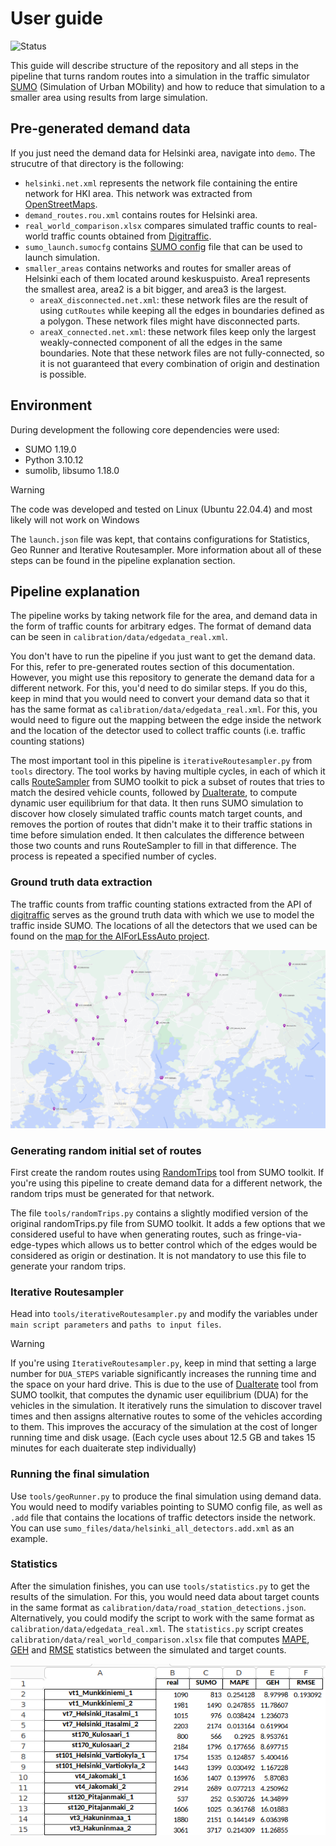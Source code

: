 # User guide
![Status](https://img.shields.io/badge/Status-Completed-green)

This guide will describe structure of the repository and all steps in the pipeline that turns random routes into a simulation in the traffic simulator [SUMO](https://www.eclipse.org/sumo/) (Simulation of Urban MObility) and how to reduce that simulation to a smaller area using results from large simulation.

## Pre-generated demand data
If you just need the demand data for Helsinki area, navigate into `demo`. The strucutre of that directory is the following:
* `helsinki.net.xml` represents the network file containing the entire network for HKI area. This network was extracted from [OpenStreetMaps](https://www.openstreetmap.org/). 
* `demand_routes.rou.xml` contains routes for Helsinki area.
* `real_world_comparison.xlsx` compares simulated traffic counts to real-world traffic counts obtained from [Digitraffic](https://www.digitraffic.fi/en/road-traffic/#current-data-from-tms-stations).
* `sumo_launch.sumocfg` contains [SUMO config](https://sumo.dlr.de/docs/Other/File_Extensions.html) file that can be used to launch simulation.
* `smaller_areas` contains networks and routes for smaller areas of Helsinki each of them located around keskuspuisto. Area1 represents the smallest area, area2 is a bit bigger, and area3 is the largest.
    * `areaX_disconnected.net.xml`: these network files are the result of using `cutRoutes` while keeping all the edges in boundaries defined as a polygon. These network files might have disconnected parts.
    * `areaX_connected.net.xml`: these network files keep only the largest weakly-connected component of all the edges in the same boundaries. Note that these network files are not fully-connected, so it is not guaranteed that every combination of origin and destination is possible.


## Environment

During development the following core dependencies were used:

* SUMO 1.19.0
* Python 3.10.12
* sumolib, libsumo 1.18.0

> [!WARNING]  
> The code was developed and tested on Linux (Ubuntu 22.04.4) and most likely will not work on Windows

The `launch.json` file was kept, that contains configurations for Statistics, Geo Runner and Iterative Routesampler. More information about all of these steps can be found in the pipeline explanation section.

## Pipeline explanation

The pipeline works by taking network file for the area, and demand data in the form of traffic counts for arbitrary edges. The format of demand data can be seen in `calibration/data/edgedata_real.xml`.

You don't have to run the pipeline if you just want to get the demand data. For this, refer to pre-generated routes section of this documentation. However, you might use this repository to generate the demand data for a different network. For this, you'd need to do similar steps. If you do this, keep in mind that you would need to convert your demand data so that it has the same format as `calibration/data/edgedata_real.xml`. For this, you would need to figure out the mapping between the edge inside the network and the location of the detector used to collect traffic counts (i.e. traffic counting stations) 

The most important tool in this pipeline is `iterativeRoutesampler.py` from `tools` directory. The tool works by having multiple cycles, in each of which it calls [RouteSampler](https://sumo.dlr.de/docs/Tools/Turns.html) from SUMO toolkit to pick a subset of routes that tries to match the desired vehicle counts, followed by [DuaIterate](https://sumo.dlr.de/docs/Tools/Trip.html), to compute dynamic user equilibrium for that data. It then runs SUMO simulation to discover how closely simulated traffic counts match target counts, and removes the portion of routes that didn't make it to their traffic stations in time before simulation ended. It then calculates the difference between those two counts and runs RouteSampler to fill in that difference. The process is repeated a specified number of cycles.


### Ground truth data extraction
The traffic counts from traffic counting stations extracted from the API of [digitraffic](https://www.digitraffic.fi/en/road-traffic/) serves as the ground truth data with which we use to model the traffic inside SUMO. The locations of all the detectors that we used can be found on the [map for the AIForLEssAuto project](https://www.google.com/maps/d/viewer?mid=111A6COcjj4kDMDeImVg7X4D_rm_3of8&usp=sharing).

![the image showing all digitraffic detectors used as ground truth data](media/all_detectors_helsinki.png)



### Generating random initial set of routes
First create the random routes using [RandomTrips](https://sumo.dlr.de/docs/Tools/Trip.html) tool from SUMO toolkit. If you're using this pipeline to create demand data for a different network, the random trips must be generated for that network.

The file `tools/randomTrips.py` contains a slightly modified version of the original randomTrips.py file from SUMO toolkit. It adds a few options that we considered useful to have when generating routes, such as fringe-via-edge-types which allows us to better control which of the edges would be considered as origin or destination. It is not mandatory to use this file to generate your random trips.

### Iterative Routesampler
Head into `tools/iterativeRoutesampler.py` and modify the variables under `main script parameters` and `paths to input files`. 

> [!WARNING]  
> If you're using `IterativeRoutesampler.py`, keep in mind that setting a large number for `DUA_STEPS` variable significantly increases the running time and the space on your hard drive. This is due to the use of [DuaIterate](https://sumo.dlr.de/docs/Tools/Trip.html) tool from SUMO toolkit, that computes the dynamic user equilibrium (DUA) for the vehicles in the simulation. It iteratively runs the simulation to discover travel times and then assigns alternative routes to some of the vehicles according to them. This improves the accuracy of the simulation at the cost of longer running time and disk usage. (Each cycle uses about 12.5 GB and takes 15 minutes for each duaiterate step individually)

### Running the final simulation
Use `tools/geoRunner.py` to produce the final simulation using demand data. You would need to modify variables pointing to SUMO config file, as well as `.add` file that contains the locations of traffic detectors inside the network. You can use `sumo_files/data/helsinki_all_detectors.add.xml` as an example.

### Statistics
After the simulation finishes, you can use `tools/statistics.py` to get the results of the simulation. For this, you would need data about target counts in the same format as `calibration/data/road_station_detections.json`. Alternatively, you could modify the script to work with the same format as `calibration/data/edgedata_real.xml`. The `statistics.py` script creates `calibration/data/real_world_comparison.xlsx` file that computes [MAPE](https://en.wikipedia.org/wiki/Mean_absolute_percentage_error), [GEH](https://en.wikipedia.org/wiki/GEH_statistic) and [RMSE](https://en.wikipedia.org/wiki/Root_mean_square_deviation) statistics between the simulated and target counts.

![screenshot of real world comparison file produced by statistics.py script](media/real_world_comp_demo.png)

<!-- ## Changes that could improve the project
Rename the output file in `visumRouteGeneration.py` to "SUMO_OD_file.od". -->
